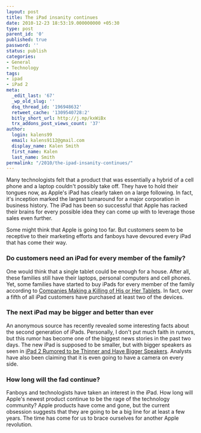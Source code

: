 ```yaml
---
layout: post
title: The iPad insanity continues
date: 2010-12-23 18:53:19.000000000 +05:30
type: post
parent_id: '0'
published: true
password: ''
status: publish
categories:
- General
- Technology
tags:
- ipad
- iPad 2
meta:
  _edit_last: '67'
  _wp_old_slug: ''
  dsq_thread_id: '196948632'
  retweet_cache: '1309540728:2'
  bitly_short_url: http://j.mp/kxWiBx
  trx_addons_post_views_count: '37'
author:
  login: kalens99
  email: kalens9112@gmail.com
  display_name: Kalen Smith
  first_name: Kalen
  last_name: Smith
permalink: "/2010/the-ipad-insanity-continues/"
---
```

<p>Many technologists felt that a product that was essentially a hybrid of a cell phone and a laptop couldn't possibly take off.  They have to hold their tongues now, as Apple's iPad has clearly taken on a large following. In fact, it's inception marked the largest turnaround for a major corporation in business history. The iPad has been so successful that Apple has racked their brains for every possible idea they can come up with to leverage those sales even further.</p>
<p><!--more--></p>
<p>Some might think that Apple is going too far. But customers seem to be receptive to their marketing efforts and fanboys have devoured every iPad that has come their way.</p>
<h3>Do customers need an iPad for every member of the family?</h3>
<p>One would think that a single tablet could be enough for a house. After all, these families still have their laptops, personal computers and cell phones. Yet, some families have started to buy iPads for every member of the family according to <a href="http://news.carrentals.co.uk/companies-making-a-killing-of-his-and-her-tablets-34230025.html">Companies Making a Killing of His or Her Tablets</a>. In fact, over a fifth of all iPad customers have purchased at least two of the devices.</p>
<h3>The next iPad may be bigger and better than ever</h3>
<p>An anonymous source has recently revealed some interesting facts about the second generation of iPads. Personally, I don't put much faith in rumors, but this rumor has become one of the biggest news stories in the past two days. The new iPad is supposed to be smaller, but with bigger speakers as seen in <a href="http://www.padgadget.com/2010/12/23/ipad-2-rumored-to-be-thinner-and-have-improved-speakers/">iPad 2 Rumored to be Thinner and Have Bigger Speakers</a>. Analysts have also been claiming that it is even going to have a camera on every side.</p>
<h3>How long will the fad continue?</h3>
<p>Fanboys and technologists have taken an interest in the iPad. How long will Apple's newest product continue to be the rage of the technology community? Apple products have come and gone, but the current obsession suggests that they are going to be a big line for at least a few years. The time has come for us to brace ourselves for another Apple revolution.</p>

